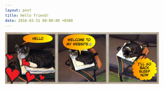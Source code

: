 ```yaml
---
layout: post
title: Hello friend!
date: 2016-03-31 00:00:00 +0300
---
```


![Comic number two](/comics/photo-01.jpg)